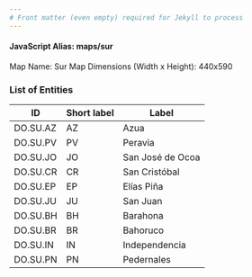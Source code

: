 ```yaml
---
# Front matter (even empty) required for Jekyll to process
---
```


#### JavaScript Alias: maps/sur

Map Name: Sur Map
Dimensions (Width x Height): 440x590

### List of Entities

ID | Short label | Label
---|---|---|
DO.SU.AZ|AZ|Azua
DO.SU.PV|PV|Peravia
DO.SU.JO|JO|San José de Ocoa
DO.SU.CR|CR|San Cristóbal
DO.SU.EP|EP|Elías Piña
DO.SU.JU|JU|San Juan
DO.SU.BH|BH|Barahona
DO.SU.BR|BR|Bahoruco
DO.SU.IN|IN|Independencia
DO.SU.PN|PN|Pedernales
